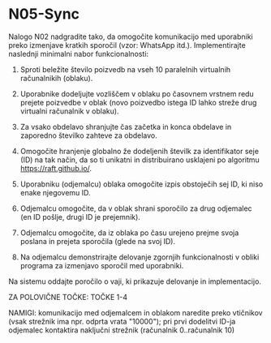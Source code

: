 # N05-Sync
Nalogo N02 nadgradite tako, da omogočite komunikacijo med uporabniki preko izmenjave kratkih sporočil (vzor: WhatsApp itd.). Implementirajte naslednji minimalni nabor funkcionalnosti:

1) Sproti beležite število poizvedb na vseh 10 paralelnih virtualnih računalnikih (oblaku).

2) Uporabnike dodeljujte vozliščem v oblaku po časovnem vrstnem redu prejete poizvedbe v oblak (novo poizvedbo istega ID lahko streže drug virtualni računalnik v oblaku).

3) Za vsako obdelavo shranjujte čas začetka in konca obdelave in zaporedno številko zahteve za obdelavo.

4) Omogočite hranjenje globalno že dodeljenih številk za identifikator seje (ID) na tak način, da so ti unikatni in distribuirano usklajeni po algoritmu https://raft.github.io/.

5) Uporabniku (odjemalcu) oblaka omogočite izpis obstoječih sej ID, ki niso enake njegovemu ID.

6) Odjemalcu omogočite, da v oblak shrani sporočilo za drug odjemalec (en ID pošlje, drugi ID je prejemnik).

7) Odjemalcu omogočite, da iz oblaka po času urejeno prejme svoja poslana in prejeta sporočila (glede na svoj ID).

8) Na odjemalcu demonstrirajte delovanje zgornjih funkcionalnosti v obliki programa za izmenjavo sporočil med uporabniki.

Na sistemu oddajte poročilo o vaji, ki prikazuje delovanje in implementacijo.

ZA POLOVIČNE TOČKE: TOČKE 1-4


NAMIGI: komunikacijo med odjemalcem in oblakom naredite preko vtičnikov (vsak strežnik ima npr. odprta vrata "10000"); pri prvi dodelitvi ID-ja odjemalec kontaktira naključni strežnik (računalnik 0..računalnik 10)